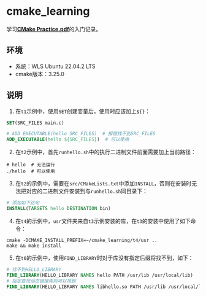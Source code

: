 # cmake_learning

学习[**CMake Practice.pdf**](./CMake%20Practice.pdf)的入门记录。

## 环境

- 系统：WLS Ubuntu 22.04.2 LTS
- cmake版本：3.25.0

## 说明

1. 在`t1`示例中，使用`SET`创建变量后，使用时应该加上`${}`：

``` cmake
SET(SRC_FILES main.c)

# ADD_EXECUTABLE(hello SRC_FILES)  # 报错找不到SRC_FILES
ADD_EXECUTABLE(hello ${SRC_FILES})  # 可以使用
```

2. 在`t2`示例中，首先`runhello.sh`中的执行二进制文件前面需要加上当前路径：

``` shell
# hello  # 无法运行
./hello  # 可以使用
```

3. 在`t2`的示例中，需要在`src/CMakeLists.txt`中添加`INSTALL`，否则在安装时无法把对应的二进制文件安装到与`runhello.sh`同目录下：

``` cmake
# 添加如下这句
INSTALL(TARGETS hello DESTINATION bin)
```

4. 在`t4`的示例中，`usr`文件夹来自`t3`示例安装的库，在`t3`的安装中使用了如下命令：
``` shell
cmake -DCMAKE_INSTALL_PREFIX=~/cmake_learning/t4/usr ..
make && make install
```

5. 在`t6`的示例中，使用`FIND_LIBRARY`时对于库没有指定后缀将找不到，如下：
``` cmake
# 找不到HELLO_LIBRARY
FIND_LIBRARY(HELLO_LIBRARY NAMES hello PATH /usr/lib /usr/local/lib)
# 指定查找动态链接库则可以找到
FIND_LIBRARY(HELLO_LIBRARY NAMES libhello.so PATH /usr/lib /usr/local/lib)
```
